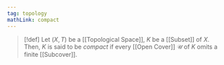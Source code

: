 ```yaml
---
tag: topology
mathLink: compact
---
```

>[!def]
Let $(X,T)$ be a [[Topological Space]], $K$ be a [[Subset]] of $X$. Then, $K$ is said to be *compact* if every [[Open Cover]] $\mathcal{U}$ of $K$ omits a finite [[Subcover]].



